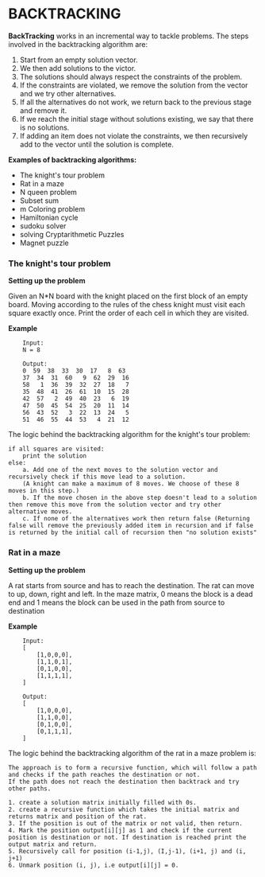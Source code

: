 # BACKTRACKING

**BackTracking** works in an incremental way to tackle problems.
The steps involved in the backtracking algorithm are:

1. Start from an empty solution vector. 
2. We then add solutions to the victor. 
3. The solutions should always respect the constraints of the problem. 
4. If the constraints are violated, we remove the solution from the vector and we try other alternatives. 
5. If all the alternatives do not work, we return back to the previous stage and remove it. 
6. If we reach the initial stage without solutions existing, we say that there is no solutions.
7. If adding an item does not violate the constraints, we then recursively add to the vector until the solution is complete. 

**Examples of backtracking algorithms:**
- The knight's tour problem
- Rat in a maze
- N queen problem
- Subset sum
- m Coloring problem
- Hamiltonian cycle
- sudoku solver
- solving Cryptarithmetic Puzzles
- Magnet puzzle

### The knight's tour problem

**Setting up the problem**

Given an N*N board with the knight placed on the first block of an empty board. Moving according to the rules of the chess knight
must visit each square exactly once. Print the order of each cell in which they are visited. 

**Example**

```
    Input: 
    N = 8
```

```
    Output: 
    0  59  38  33  30  17   8  63
    37  34  31  60   9  62  29  16
    58   1  36  39  32  27  18   7
    35  48  41  26  61  10  15  28
    42  57   2  49  40  23   6  19
    47  50  45  54  25  20  11  14
    56  43  52   3  22  13  24   5
    51  46  55  44  53   4  21  12
```

The logic behind the backtracking algorithm for the knight's tour problem:

```
if all squares are visited:
    print the solution
else:
    a. Add one of the next moves to the solution vector and recursively check if this move lead to a solution.
    (A knight can make a maximum of 8 moves. We choose of these 8 moves in this step.)
    b. If the move chosen in the above step doesn't lead to a solution then remove this move from the solution vector and try other alternative moves.
    c. If none of the alternatives work then return false (Returning false will remove the previously added item in recursion and if false is returned by the initial call of recursion then "no solution exists"
```

### Rat in a maze

**Setting up the problem**

A rat starts from source and has to reach the destination. The rat can move to up, down, right and left. In the maze matrix, 0 means the block is a dead end and 1 means the block can be used in the path from source to destination

**Example**

```
    Input:
    [
        [1,0,0,0],
        [1,1,0,1],
        [0,1,0,0],
        [1,1,1,1],
    ]
```
```
    Output:
    [
        [1,0,0,0],
        [1,1,0,0],
        [0,1,0,0],
        [0,1,1,1],
    ]
```

The logic behind the backtracking algorithm of the rat in a maze problem is:

```
The approach is to form a recursive function, which will follow a path and checks if the path reaches the destination or not.
If the path does not reach the destination then backtrack and try other paths. 

1. create a solution matrix initially filled with 0s.
2. create a recursive function which takes the initial matrix and returns matrix and position of the rat.
3. If the position is out of the matrix or not valid, then return.
4. Mark the position output[i][j] as 1 and check if the current position is destination or not. If destination is reached print the output matrix and return.
5. Recursively call for position (i-1,j), (I,j-1), (i+1, j) and (i, j+1)
6. Unmark position (i, j), i.e output[i][j] = 0.
```